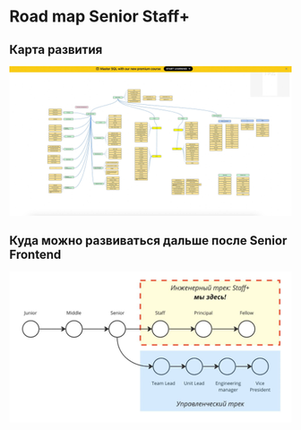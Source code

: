 # Road map Senior Staff+

## Карта развития
![alt text](https://github.com/cossack-don/road-map-senior-staff/blob/main/map.jpg)

## Куда можно развиваться дальше после Senior Frontend
![alt text](https://github.com/cossack-don/road-map-senior-staff/blob/main/screen_1.jpeg)
